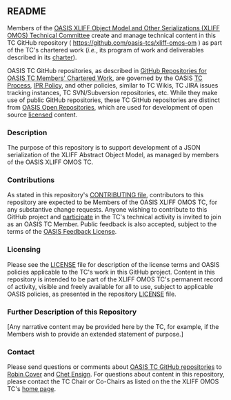 <h2>README</h2>

<p>Members of the <a href="https://www.oasis-open.org/committees/xliff-omos/">OASIS XLIFF Object Model and Other Serializations (XLIFF OMOS) Technical Committee</a> create and manage technical content in this TC GitHub repository ( <a href="https://github.com/oasis-tcs/xliff-omos-om">https://github.com/oasis-tcs/xliff-omos-om</a> ) as part of the TC's chartered work (<i>i.e.</i>, its program of work and deliverables described in its <a href="https://www.oasis-open.org/committees/xliff-omos/charter.php">charter</a>).</p>

<p>OASIS TC GitHub repositories, as described in <a href="https://www.oasis-open.org/resources/tcadmin/github-repositories-for-oasis-tc-members-chartered-work">GitHub Repositories for OASIS TC Members' Chartered Work</a>, are governed by the OASIS <a href="https://www.oasis-open.org/policies-guidelines/tc-process">TC Process</a>, <a href="https://www.oasis-open.org/policies-guidelines/ipr">IPR Policy</a>, and other policies, similar to TC Wikis, TC JIRA issues tracking instances, TC SVN/Subversion repositories, etc.  While they make use of public GitHub repositories, these TC GitHub repositories are distinct from <a href="https://www.oasis-open.org/resources/open-repositories">OASIS Open Repositories</a>, which are used for development of open source <a href="https://www.oasis-open.org/resources/open-repositories/licenses">licensed</a> content.</p>
</div>

<div>
<h3>Description</h3>

<p>The purpose of this repository is to support development of a JSON serialization of the XLIFF Abstract Object Model, as managed by members of the OASIS XLIFF OMOS TC.</p>
</div>

<div>
<h3>Contributions</h3>
<p>As stated in this repository's <a href="https://github.com/oasis-tcs/xliff-omos-om/blob/master/CONTRIBUTING.md">CONTRIBUTING file</a>, contributors to this repository are expected to be Members of the OASIS XLIFF OMOS TC, for any substantive change requests.  Anyone wishing to contribute to this GitHub project and <a href="https://www.oasis-open.org/join/participation-instructions">participate</a> in the TC's technical activity is invited to join as an OASIS TC Member.  Public feedback is also accepted, subject to the terms of the <a href="https://www.oasis-open.org/policies-guidelines/ipr#appendixa">OASIS Feedback License</a>.</p>
</div>

<div>
<h3>Licensing</h3>
<p>Please see the <a href="https://github.com/oasis-tcs/xliff-omos-om/blob/master/LICENSE.md">LICENSE</a> file for description of the license terms and OASIS policies applicable to the TC's work in this GitHub project. Content in this repository is intended to be part of the XLIFF OMOS TC's permanent record of activity, visible and freely available for all to use, subject to applicable OASIS policies, as presented in the repository <a href="https://github.com/oasis-tcs/xliff-omos-om/blob/master/LICENSE.md">LICENSE</a> file.</p>
</div>

<div>
<h3>Further Description of this Repository</h3>

<p>[Any narrative content may be provided here by the TC, for example, if the Members wish to provide an extended statement of purpose.]</p>
</div>

<div>

<h3>Contact</h3>
<p>Please send questions or comments about <a href="https://www.oasis-open.org/resources/tcadmin/github-repositories-for-oasis-tc-members-chartered-work">OASIS TC GitHub repositories</a> to <a href="mailto:robin@oasis-open.org">Robin Cover</a> and <a href="mailto:chet.ensign@oasis-open.org">Chet Ensign</a>.  For questions about content in this repository, please contact the TC Chair or Co-Chairs as listed on the the XLIFF OMOS TC's <a href="https://www.oasis-open.org/committees/xliff-omos/">home page</a>.</p>
</div>


